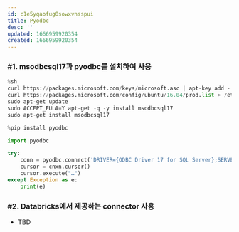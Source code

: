 ```yaml
---
id: c1e5yqaofug0sowxvnsspui
title: Pyodbc
desc: ''
updated: 1666959920354
created: 1666959920354
---
```


### #1. msodbcsql17과 pyodbc를 설치하여 사용

```python
%sh
curl https://packages.microsoft.com/keys/microsoft.asc | apt-key add -
curl https://packages.microsoft.com/config/ubuntu/16.04/prod.list > /etc/apt/sources.list.d/mssql-release.list
sudo apt-get update
sudo ACCEPT_EULA=Y apt-get -q -y install msodbcsql17
sudo apt-get install msodbcsql17
```

```python
%pip install pyodbc
```


```python
import pyodbc

try:
    conn = pyodbc.connect('DRIVER={ODBC Driver 17 for SQL Server};SERVER='+server+';DATABASE='+database+';UID='+username+';PWD='+ password)
    cursor = cnxn.cursor()
    cursor.execute("…")
except Exception as e:
    print(e)
```

### #2. Databricks에서 제공하는 connector 사용 

* TBD